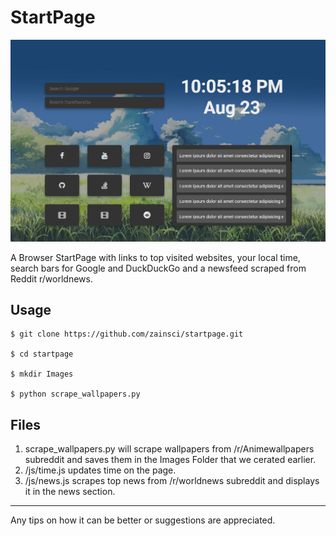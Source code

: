 # StartPage

<img src="./startpage.PNG"></img>

A Browser StartPage with links to top visited websites, your local time, search bars for Google and DuckDuckGo and a newsfeed scraped from Reddit r/worldnews.

## Usage

```
$ git clone https://github.com/zainsci/startpage.git

$ cd startpage

$ mkdir Images

$ python scrape_wallpapers.py

```

## Files

1. scrape_wallpapers.py will scrape wallpapers from /r/Animewallpapers subreddit and saves them in the Images Folder that we cerated earlier.
2. /js/time.js updates time on the page.
3. /js/news.js scrapes top news from /r/worldnews subreddit and displays it in the news section.

---

Any tips on how it can be better or suggestions are appreciated.

